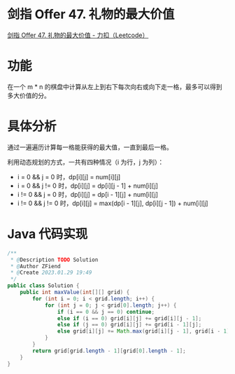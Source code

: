 # 剑指 Offer 47. 礼物的最大价值

[剑指 Offer 47. 礼物的最大价值 - 力扣（Leetcode）](https://leetcode.cn/problems/li-wu-de-zui-da-jie-zhi-lcof/description/)

# 功能

在一个 m * n 的棋盘中计算从左上到右下每次向右或向下走一格，最多可以得到多大价值的分。

# 具体分析

通过一遍遍历计算每一格能获得的最大值，一直到最后一格。

利用动态规划的方式，一共有四种情况（i 为行，j 为列）：

* i = 0 && j = 0 时，dp[i][j] = num[i][j]
* i = 0 && j != 0 时，dp[i][j] = dp[i][j - 1] + num[i][j]
* i != 0 && j = 0 时，dp[i][j] = dp[i - 1][j] + num[i][j]
* i != 0 && j != 0 时，dp[i][j] = max(dp[i - 1][j], dp[i][j - 1]) + num[i][j]

# Java 代码实现

```java
/**
 * @Description TODO Solution
 * @Author ZFiend
 * @Create 2023.01.29 19:49
 */
public class Solution {
    public int maxValue(int[][] grid) {
        for (int i = 0; i < grid.length; i++) {
            for (int j = 0; j < grid[0].length; j++) {
                if (i == 0 && j == 0) continue;
                else if (i == 0) grid[i][j] += grid[i][j - 1];
                else if (j == 0) grid[i][j] += grid[i - 1][j];
                else grid[i][j] += Math.max(grid[i][j - 1], grid[i - 1][j]);
            }
        }
        return grid[grid.length - 1][grid[0].length - 1];
    }
}
```
